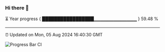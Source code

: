 ### Hi there 👋

⏳ Year progress { █████████████████▁▁▁▁▁▁▁▁▁▁▁▁▁ } 59.48 %

---

⏰ Updated on Mon, 05 Aug 2024 16:40:30 GMT

![Progress Bar CI](https://github.com/IshwaranRudhara/GIT-ACTION/workflows/Progress%20Bar%20CI/badge.svg)
